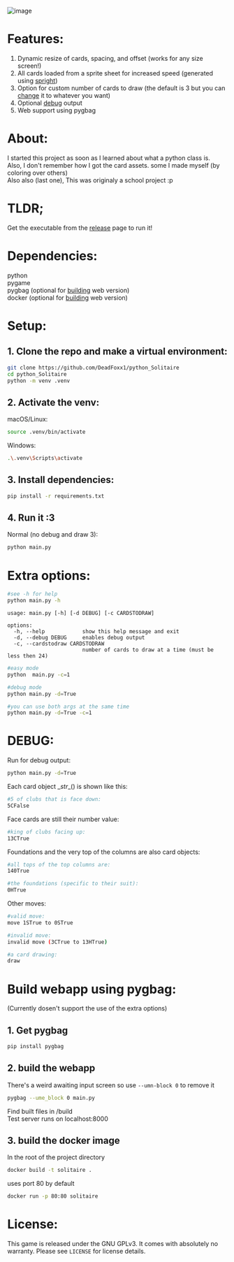 ![image](https://github.com/user-attachments/assets/085c7a94-588e-4464-9fee-828ca60ee226)
# Features:
1. Dynamic resize of cards, spacing, and offset (works for any size screen!)
2. All cards loaded from a sprite sheet for increased speed (generated using [spright](https://github.com/houmain/spright))
3. Option for custom number of cards to draw (the default is 3 but you can [change](#extra-options) it to whatever you want)
4. Optional [debug](#debug) output
5. Web support using pygbag

# About:
I started this project as soon as I learned about what a python class is.  
Also, I don't remember how I got the card assets. some I made myself (by coloring over others)    
Also also (last one), This was originaly a school project :p  

# TLDR;
Get the executable from the [release](https://github.com/DeadFoxx1/python_solitaire/releases/tag/v1.0.0) page to run it!

# Dependencies:
python  
pygame  
pygbag (optional for [building](#build-webapp-using-pygbag) web version)  
docker (optional for [building](#build-webapp-using-pygbag) web version)

# Setup:
## 1. Clone the repo and make a virtual environment:
```sh
git clone https://github.com/DeadFoxx1/python_Solitaire
cd python_Solitaire
python -m venv .venv
```
## 2. Activate the venv:
macOS/Linux:
```sh
source .venv/bin/activate
```
Windows:
```sh
.\.venv\Scripts\activate
```
## 3. Install dependencies:
```sh
pip install -r requirements.txt
```
## 4. Run it :3
Normal (no debug and draw 3):
```sh
python main.py
```
# Extra options:
```sh
#see -h for help
python main.py -h
```
```
usage: main.py [-h] [-d DEBUG] [-c CARDSTODRAW]

options:
  -h, --help            show this help message and exit
  -d, --debug DEBUG     enables debug output
  -c, --cardstodraw CARDSTODRAW
                        number of cards to draw at a time (must be less then 24)
```
```sh
#easy mode
python  main.py -c=1

#debug mode
python main.py -d=True

#you can use both args at the same time
python main.py -d=True -c=1
```

# DEBUG:  
Run for debug output:
```sh
python main.py -d=True
```
Each card object \__str__() is shown like this:
```sh
#5 of clubs that is face down:
5CFalse
```  
Face cards are still their number value:
```sh
#king of clubs facing up:
13CTrue
```
Foundations and the very top of the columns are also card objects:
```sh
#all tops of the top columns are:
140True

#the foundations (specific to their suit):
0HTrue 
```
Other moves:
```sh
#valid move:
move 1STrue to 0STrue

#invalid move:
invalid move (3CTrue to 13HTrue)

#a card drawing:
draw
```

# Build webapp using pygbag:
(Currently dosen't support the use of the extra options)
## 1. Get pygbag
```sh
pip install pygbag
```
## 2. build the webapp  
There's a weird awaiting input screen so use ```--umn-block 0``` to remove it  
```sh
pygbag --ume_block 0 main.py
```
Find built files in /build  
Test server runs on localhost:8000  
## 3. build the docker image
In the root of the project directory
```sh
docker build -t solitaire .
```
uses port 80 by default
```sh
docker run -p 80:80 solitaire
```

# License:

This game is released under the GNU GPLv3. It comes with absolutely no warranty. Please see `LICENSE` for license details.
